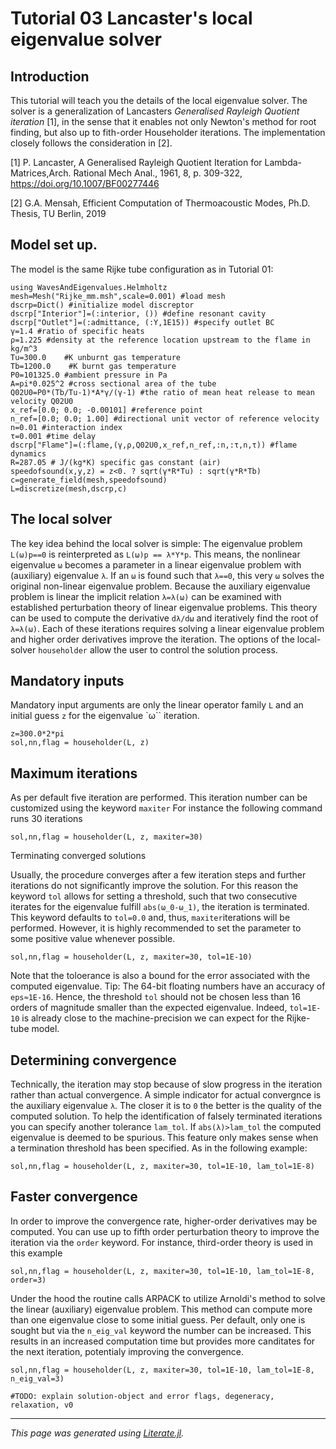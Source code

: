 # Tutorial 03 Lancaster's local eigenvalue solver

## Introduction
This tutorial will teach you the details of the local eigenvalue solver.
The solver is a generalization of Lancasters *Generalised Rayleigh Quotient
iteration* [1], in the sense that it enables not only Newton's method for root
finding, but also up to fith-order Householder iterations. The implementation
closely follows the consideration in [2].

[1] P. Lancaster, A Generalised Rayleigh Quotient Iteration for Lambda-Matrices,Arch. Rational Mech Anal., 1961, 8, p.
309-322, https://doi.org/10.1007/BF00277446

[2] G.A. Mensah, Efficient Computation of Thermoacoustic Modes, Ph.D. Thesis, TU Berlin, 2019
## Model set up.
The model is the same Rijke tube configuration as in Tutorial 01:

```@example tutorial_03_local_eigenvalue_solver
using WavesAndEigenvalues.Helmholtz
mesh=Mesh("Rijke_mm.msh",scale=0.001) #load mesh
dscrp=Dict() #initialize model discreptor
dscrp["Interior"]=(:interior, ()) #define resonant cavity
dscrp["Outlet"]=(:admittance, (:Y,1E15)) #specify outlet BC
γ=1.4 #ratio of specific heats
ρ=1.225 #density at the reference location upstream to the flame in kg/m^3
Tu=300.0    #K unburnt gas temperature
Tb=1200.0    #K burnt gas temperature
P0=101325.0 #ambient pressure in Pa
A=pi*0.025^2 #cross sectional area of the tube
Q02U0=P0*(Tb/Tu-1)*A*γ/(γ-1) #the ratio of mean heat release to mean velocity Q02U0
x_ref=[0.0; 0.0; -0.00101] #reference point
n_ref=[0.0; 0.0; 1.00] #directional unit vector of reference velocity
n=0.01 #interaction index
τ=0.001 #time delay
dscrp["Flame"]=(:flame,(γ,ρ,Q02U0,x_ref,n_ref,:n,:τ,n,τ)) #flame dynamics
R=287.05 # J/(kg*K) specific gas constant (air)
speedofsound(x,y,z) = z<0. ? sqrt(γ*R*Tu) : sqrt(γ*R*Tb)
c=generate_field(mesh,speedofsound)
L=discretize(mesh,dscrp,c)
```

## The local solver

The key idea behind the local solver is simple: The eigenvalue problem
`L(ω)p==0` is reinterpreted as `L(ω)p == λ*Y*p`. This means, the nonlinear
eigenvalue `ω` becomes a parameter in a linear eigenvalue problem with
(auxiliary) eigenvalue `λ`. If an `ω` is found such that `λ==0`, this very
`ω` solves the original non-linear eigenvalue problem. Because the auxiliary
eigenvalue problem is linear the implicit relation `λ=λ(ω)` can be examined
with established perturbation theory of linear eigenvalue problems. This
theory can be used to compute the derivative `dλ/dω` and iteratively find the
root of `λ=λ(ω)`. Each of these iterations requires solving a linear eigenvalue
problem and higher order derivatives improve the  iteration. The options of
the local-solver `householder` allow the user to control the solution process.

## Mandatory inputs

Mandatory input arguments are only the linear operator family `L` and an
initial guess `z` for the eigenvalue `ω`` iteration.

```@example tutorial_03_local_eigenvalue_solver
z=300.0*2*pi
sol,nn,flag = householder(L, z)
```

## Maximum iterations

As per default five iteration are performed. This iteration number can be
customized using the keyword `maxiter` For instance the following command
runs 30 iterations

```@example tutorial_03_local_eigenvalue_solver
sol,nn,flag = householder(L, z, maxiter=30)
```

Terminating converged solutions

Usually, the procedure converges after a few iteration steps and further
iterations do not significantly improve the solution. For this reason the
keyword `tol` allows for setting a threshold, such that two consecutive
iterates for the eigenvalue fulfill `abs(ω_0-ω_1)`, the iteration is
terminated. This keyword defaults to `tol=0.0` and, thus, `maxiter`iterations
will be performed. However, it is highly recommended to set the parameter to
some positive value whenever possible.

```@example tutorial_03_local_eigenvalue_solver
sol,nn,flag = householder(L, z, maxiter=30, tol=1E-10)
```

Note that the toloerance is also a bound for the error associated with the
computed eigenvalue. Tip: The 64-bit floating numbers have an accuracy of
`eps≈1E-16`. Hence, the threshold `tol` should not be chosen less than 16
orders of magnitude smaller than the expected eigenvalue. Indeed, `tol=1E-10`
is already close to the machine-precision we can expect for the Rijke-tube
model.
## Determining convergence

Technically, the iteration may stop because of slow progress in the iteration
rather than actual convergence. A simple indicator for actual convergnce is
the auxiliary eigenvalue `λ`. The closer it is to `0` the better is the
quality of the computed solution. To help the identification of falsely
terminated iterations you can specify another tolerance `lam_tol`. If
`abs(λ)>lam_tol` the computed eigenvalue is deemed to be spurious. This
feature only makes sense when a termination threshold has been specified.
As in the following example:

```@example tutorial_03_local_eigenvalue_solver
sol,nn,flag = householder(L, z, maxiter=30, tol=1E-10, lam_tol=1E-8)
```

## Faster convergence
In order to improve the convergence rate, higher-order derivatives may be
computed. You can use up to fifth order perturbation theory to improve the
iteration via the `order` keyword. For instance, third-order theory is used
in this example

```@example tutorial_03_local_eigenvalue_solver
sol,nn,flag = householder(L, z, maxiter=30, tol=1E-10, lam_tol=1E-8, order=3)
```

Under the hood the routine calls ARPACK to utilize Arnoldi's method to solve
the linear (auxiliary) eigenvalue problem. This method can compute more than
one eigenvalue close to some initial guess. Per default, only one is sought
but via the `n_eig_val` keyword the number can be increased. This results
in an increased computation time but provides more canditates for the next
iteration, potentialy improving the convergence.

```@example tutorial_03_local_eigenvalue_solver
sol,nn,flag = householder(L, z, maxiter=30, tol=1E-10, lam_tol=1E-8, n_eig_val=3)
```

```@example tutorial_03_local_eigenvalue_solver
#TODO: explain solution-object and error flags, degeneracy, relaxation, v0
```

---

*This page was generated using [Literate.jl](https://github.com/fredrikekre/Literate.jl).*

